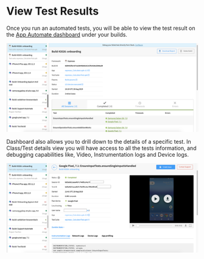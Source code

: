 # View Test Results

Once you run an automated tests, you will be able to view the test result on the [App Automate dashboard](https://app-automate.browserstack.com/dashboard) under your builds.



![](https://github.com/akanksha260991/bs_docs_revamp_content/blob/master/Screenshot%202019-08-31%20at%2012.45.14%20AM.png?raw=true)


Dashboard also allows you to drill down to the details of a specific test. In Class/Test details view you will have access to all the tests information, and debugging capabilities like, Video, Instrumentation logs and Device logs.


![Test Details Page](https://github.com/akanksha260991/bs_docs_revamp_content/blob/master/Screenshot%202019-08-31%20at%2012.53.55%20AM.png?raw=true)
